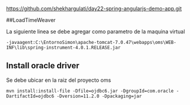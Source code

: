 https://github.com/shekhargulati/day22-spring-angularjs-demo-app.git

##LoadTimeWeaver 

La siguiente linea se debe agregar como parametro de la maquina virtual
	
	-javaagent:C:\EntornoSimon\apache-tomcat-7.0.47\webapps\oms\WEB-INF\lib\spring-instrument-4.0.1.RELEASE.jar

## Install oracle driver

Se debe ubicar en la raiz del proyecto oms

	mvn install:install-file -Dfile=ojdbc6.jar -DgroupId=com.oracle -DartifactId=ojdbc6 -Dversion=11.2.0 -Dpackaging=jar




